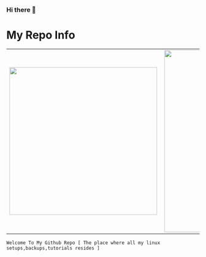 ### Hi there 👋

# My Repo Info

<center>
<table>
  <tr>
      <td><img width="385px" align="left" src="https://github-readme-stats.vercel.app/api/top-langs/?username=leomoot&hide=html&hide_border=true&theme=dracula" /></td>
      <td><img width="475px" align="left" src="https://github-readme-stats.vercel.app/api?username=leomoot&count_private=false&theme=dracula&hide_border=true&show_icons=true&include_all_commits=true" /></td>
  </tr>   
</table>
</center>

```
Welcome To My Github Repo [ The place where all my linux setups,backups,tutorials resides ]
```



